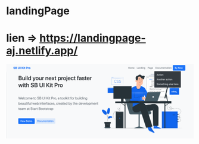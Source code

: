 # landingPage
# lien => https://landingpage-aj.netlify.app/
![Design preview for unique tech landing page coding challenge](images/view.png)